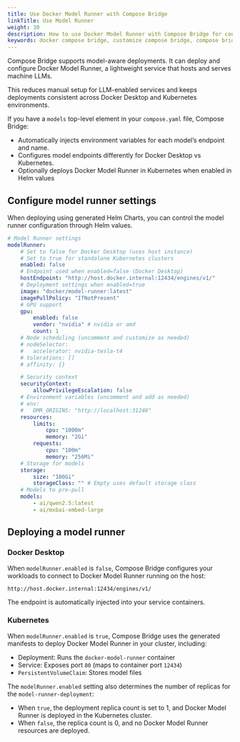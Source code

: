 ```yaml
---
title: Use Docker Model Runner with Compose Bridge 
linkTitle: Use Model Runner
weight: 30
description: How to use Docker Model Runner with Compose Bridge for consistent deployments
keywords: docker compose bridge, customize compose bridge, compose bridge templates, compose to kubernetes, compose bridge transformation, go templates docker, model runner, ai, llms
---
```


Compose Bridge supports model-aware deployments. It can deploy and configure Docker Model Runner, a lightweight service that hosts and serves machine LLMs.

This reduces manual setup for LLM-enabled services and keeps deployments consistent across Docker Desktop and Kubernetes environments.

If you have a `models` top-level element in your `compose.yaml` file, Compose Bridge:

- Automatically injects environment variables for each model’s endpoint and name.
- Configures model endpoints differently for Docker Desktop vs Kubernetes.
- Optionally deploys Docker Model Runner in Kubernetes when enabled in Helm values

## Configure model runner settings

When deploying using generated Helm Charts, you can control the model runner configuration through Helm values.

```yaml
# Model Runner settings
modelRunner:
    # Set to false for Docker Desktop (uses host instance)
    # Set to true for standalone Kubernetes clusters
    enabled: false
    # Endpoint used when enabled=false (Docker Desktop)
    hostEndpoint: "http://host.docker.internal:12434/engines/v1/"
    # Deployment settings when enabled=true
    image: "docker/model-runner:latest"
    imagePullPolicy: "IfNotPresent"
    # GPU support
    gpu:
        enabled: false
        vendor: "nvidia" # nvidia or amd
        count: 1
    # Node scheduling (uncomment and customize as needed)
    # nodeSelector:
    #   accelerator: nvidia-tesla-t4
    # tolerations: []
    # affinity: {}

    # Security context
    securityContext:
        allowPrivilegeEscalation: false
    # Environment variables (uncomment and add as needed)
    # env:
    #   DMR_ORIGINS: "http://localhost:31246"
    resources:
        limits:
            cpu: "1000m"
            memory: "2Gi"
        requests:
            cpu: "100m"
            memory: "256Mi"
    # Storage for models
    storage:
        size: "100Gi"
        storageClass: "" # Empty uses default storage class
    # Models to pre-pull
    models:
        - ai/qwen2.5:latest
        - ai/mxbai-embed-large
```

## Deploying a model runner

### Docker Desktop

When `modelRunner.enabled` is `false`, Compose Bridge configures your workloads to connect to Docker Model Runner running on the host:

```text
http://host.docker.internal:12434/engines/v1/
```

The endpoint is automatically injected into your service containers.

### Kubernetes

When `modelRunner.enabled` is `true`, Compose Bridge uses the generated manifests to deploy Docker Model Runner in your cluster, including:

- Deployment: Runs the `docker-model-runner` container
- Service: Exposes port `80` (maps to container port `12434`)
- `PersistentVolumeClaim`: Stores model files

The `modelRunner.enabled` setting also determines the number of replicas for the `model-runner-deployment`:

- When `true`, the deployment replica count is set to 1, and Docker Model Runner is deployed in the Kubernetes cluster.
- When `false`, the replica count is 0, and no Docker Model Runner resources are deployed.